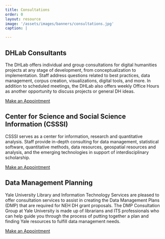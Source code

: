 ```yaml
---
title: Consultations
order: 0
layout: resource
image: '/assets/images/banners/consultations.jpg'
caption: |

---
```


<h2 class='subheading'>DHLab Consultants</h2>
<p>The DHLab offers individual and group consultations for digital humanities projects at any stage of development, from conceptualization to implementation. Staff address questions related to best practices, data management, corpus creation, visualizations, digital tools, and more. In addition to scheduled meetings, the DHLab also offers weekly Office Hours as another opportunity to discuss projects or general DH ideas.</p>

<a href='#' class='color-button'>Make an Appointment</a>

<h2 class='subheading'>Center for Science and Social Science Information (CSSSI)</h2>
<p>CSSSI serves as a center for information, research and quantitative analysis. Staff provide in-depth consulting for data management, statistical software, quantitative methods, data resources, geospatial resources and analysis, and the emerging technologies in support of interdisciplinary scholarship.</p>

<a href='#' class='color-button'>Make an Appointment</a>


<h2 class='subheading'>Data Management Planning</h2>
<p>Yale University Library and Information Technology Services are pleased to offer consultation services to assist in creating the Data Management Plans (DMP) that are required for NEH DH grant proposals. The DMP Consultation Group at Yale University is made up of librarians and ITS professionals who can help guide you through the process of putting together a plan and finding Yale resources to fulfill data management needs.</p>

<a href='#' class='color-button'>Make an Appointment</a>